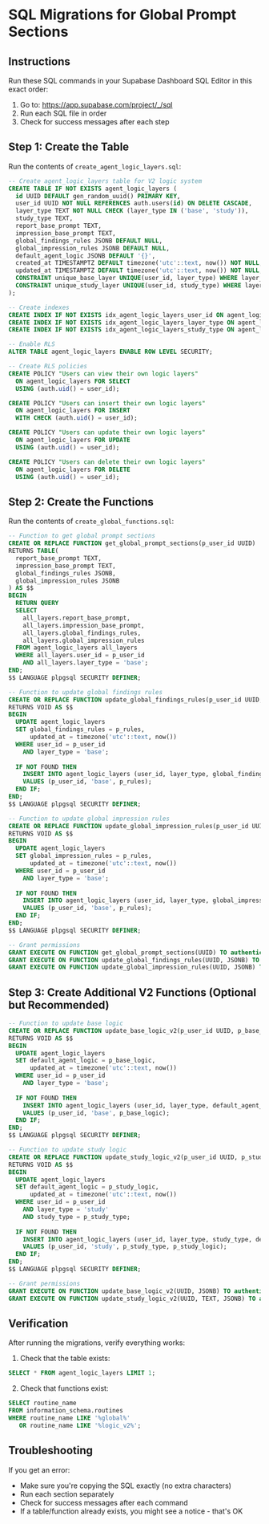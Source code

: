 # SQL Migrations for Global Prompt Sections

## Instructions

Run these SQL commands in your Supabase Dashboard SQL Editor in this exact order:

1. Go to: https://app.supabase.com/project/_/sql
2. Run each SQL file in order
3. Check for success messages after each step

## Step 1: Create the Table

Run the contents of `create_agent_logic_layers.sql`:

```sql
-- Create agent_logic_layers table for V2 logic system
CREATE TABLE IF NOT EXISTS agent_logic_layers (
  id UUID DEFAULT gen_random_uuid() PRIMARY KEY,
  user_id UUID NOT NULL REFERENCES auth.users(id) ON DELETE CASCADE,
  layer_type TEXT NOT NULL CHECK (layer_type IN ('base', 'study')),
  study_type TEXT,
  report_base_prompt TEXT,
  impression_base_prompt TEXT,
  global_findings_rules JSONB DEFAULT NULL,
  global_impression_rules JSONB DEFAULT NULL,
  default_agent_logic JSONB DEFAULT '{}',
  created_at TIMESTAMPTZ DEFAULT timezone('utc'::text, now()) NOT NULL,
  updated_at TIMESTAMPTZ DEFAULT timezone('utc'::text, now()) NOT NULL,
  CONSTRAINT unique_base_layer UNIQUE(user_id, layer_type) WHERE layer_type = 'base',
  CONSTRAINT unique_study_layer UNIQUE(user_id, study_type) WHERE layer_type = 'study'
);

-- Create indexes
CREATE INDEX IF NOT EXISTS idx_agent_logic_layers_user_id ON agent_logic_layers(user_id);
CREATE INDEX IF NOT EXISTS idx_agent_logic_layers_layer_type ON agent_logic_layers(layer_type);
CREATE INDEX IF NOT EXISTS idx_agent_logic_layers_study_type ON agent_logic_layers(study_type);

-- Enable RLS
ALTER TABLE agent_logic_layers ENABLE ROW LEVEL SECURITY;

-- Create RLS policies
CREATE POLICY "Users can view their own logic layers"
  ON agent_logic_layers FOR SELECT
  USING (auth.uid() = user_id);

CREATE POLICY "Users can insert their own logic layers"
  ON agent_logic_layers FOR INSERT
  WITH CHECK (auth.uid() = user_id);

CREATE POLICY "Users can update their own logic layers"
  ON agent_logic_layers FOR UPDATE
  USING (auth.uid() = user_id);

CREATE POLICY "Users can delete their own logic layers"
  ON agent_logic_layers FOR DELETE
  USING (auth.uid() = user_id);
```

## Step 2: Create the Functions

Run the contents of `create_global_functions.sql`:

```sql
-- Function to get global prompt sections
CREATE OR REPLACE FUNCTION get_global_prompt_sections(p_user_id UUID)
RETURNS TABLE(
  report_base_prompt TEXT,
  impression_base_prompt TEXT,
  global_findings_rules JSONB,
  global_impression_rules JSONB
) AS $$
BEGIN
  RETURN QUERY
  SELECT 
    all_layers.report_base_prompt,
    all_layers.impression_base_prompt,
    all_layers.global_findings_rules,
    all_layers.global_impression_rules
  FROM agent_logic_layers all_layers
  WHERE all_layers.user_id = p_user_id 
    AND all_layers.layer_type = 'base';
END;
$$ LANGUAGE plpgsql SECURITY DEFINER;

-- Function to update global findings rules
CREATE OR REPLACE FUNCTION update_global_findings_rules(p_user_id UUID, p_rules JSONB)
RETURNS VOID AS $$
BEGIN
  UPDATE agent_logic_layers
  SET global_findings_rules = p_rules,
      updated_at = timezone('utc'::text, now())
  WHERE user_id = p_user_id 
    AND layer_type = 'base';
    
  IF NOT FOUND THEN
    INSERT INTO agent_logic_layers (user_id, layer_type, global_findings_rules)
    VALUES (p_user_id, 'base', p_rules);
  END IF;
END;
$$ LANGUAGE plpgsql SECURITY DEFINER;

-- Function to update global impression rules
CREATE OR REPLACE FUNCTION update_global_impression_rules(p_user_id UUID, p_rules JSONB)
RETURNS VOID AS $$
BEGIN
  UPDATE agent_logic_layers
  SET global_impression_rules = p_rules,
      updated_at = timezone('utc'::text, now())
  WHERE user_id = p_user_id 
    AND layer_type = 'base';
    
  IF NOT FOUND THEN
    INSERT INTO agent_logic_layers (user_id, layer_type, global_impression_rules)
    VALUES (p_user_id, 'base', p_rules);
  END IF;
END;
$$ LANGUAGE plpgsql SECURITY DEFINER;

-- Grant permissions
GRANT EXECUTE ON FUNCTION get_global_prompt_sections(UUID) TO authenticated;
GRANT EXECUTE ON FUNCTION update_global_findings_rules(UUID, JSONB) TO authenticated;
GRANT EXECUTE ON FUNCTION update_global_impression_rules(UUID, JSONB) TO authenticated;
```

## Step 3: Create Additional V2 Functions (Optional but Recommended)

```sql
-- Function to update base logic
CREATE OR REPLACE FUNCTION update_base_logic_v2(p_user_id UUID, p_base_logic JSONB)
RETURNS VOID AS $$
BEGIN
  UPDATE agent_logic_layers
  SET default_agent_logic = p_base_logic,
      updated_at = timezone('utc'::text, now())
  WHERE user_id = p_user_id 
    AND layer_type = 'base';
    
  IF NOT FOUND THEN
    INSERT INTO agent_logic_layers (user_id, layer_type, default_agent_logic)
    VALUES (p_user_id, 'base', p_base_logic);
  END IF;
END;
$$ LANGUAGE plpgsql SECURITY DEFINER;

-- Function to update study logic
CREATE OR REPLACE FUNCTION update_study_logic_v2(p_user_id UUID, p_study_type TEXT, p_study_logic JSONB)
RETURNS VOID AS $$
BEGIN
  UPDATE agent_logic_layers
  SET default_agent_logic = p_study_logic,
      updated_at = timezone('utc'::text, now())
  WHERE user_id = p_user_id 
    AND layer_type = 'study'
    AND study_type = p_study_type;
    
  IF NOT FOUND THEN
    INSERT INTO agent_logic_layers (user_id, layer_type, study_type, default_agent_logic)
    VALUES (p_user_id, 'study', p_study_type, p_study_logic);
  END IF;
END;
$$ LANGUAGE plpgsql SECURITY DEFINER;

-- Grant permissions
GRANT EXECUTE ON FUNCTION update_base_logic_v2(UUID, JSONB) TO authenticated;
GRANT EXECUTE ON FUNCTION update_study_logic_v2(UUID, TEXT, JSONB) TO authenticated;
```

## Verification

After running the migrations, verify everything works:

1. Check that the table exists:
```sql
SELECT * FROM agent_logic_layers LIMIT 1;
```

2. Check that functions exist:
```sql
SELECT routine_name 
FROM information_schema.routines 
WHERE routine_name LIKE '%global%' 
   OR routine_name LIKE '%logic_v2%';
```

## Troubleshooting

If you get an error:
- Make sure you're copying the SQL exactly (no extra characters)
- Run each section separately
- Check for success messages after each command
- If a table/function already exists, you might see a notice - that's OK